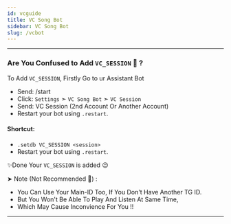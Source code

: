 ```yaml
---
id: vcguide
title: VC Song Bot
sidebar: VC Song Bot
slug: /vcbot
---
```


---

### Are You Confused to Add `VC_SESSION` 🧐 ?

To Add `VC_SESSION`, Firstly Go to ur Assistant Bot

- Send: /start 
- Click: `Settings` ➣ `VC Song Bot` ➣ `VC Session`
- Send: VC Session (2nd Account Or Another Account)
- Restart your bot using `.restart`.

#### Shortcut:

-  `.setdb VC_SESSION <session>`
- Restart your bot using `.restart`.

✨Done Your `VC_SESSION` is added 😉

➤ Note (Not Recommended 🤧) :

-  You Can Use Your Main-ID Too, If You Don't Have Another TG ID.
-  But You Won't Be Able To Play And Listen At Same Time,
-  Which May Cause Inconvience For You !!

---

